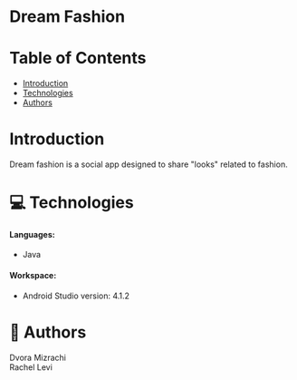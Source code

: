 # Dream Fashion

# Table of Contents 
 * [Introduction](#Introduction)
 * [Technologies](#Technologies)
 * [Authors](#Authors)
 
# Introduction
 Dream fashion is a social app designed to share "looks" related to fashion.
# 💻 Technologies 

#### Languages: <br />
  * Java <br />
#### Workspace: <br /> 
  * Android Studio version: 4.1.2 <br />

# 📗 Authors
Dvora Mizrachi <br />
Rachel Levi <br />

